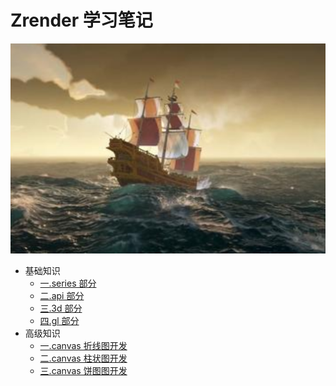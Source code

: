 # Zrender 学习笔记

![Zrender](./src/.vuepress/public/home.png)

- 基础知识
  - [一.series 部分](./base/config/1.index.html)
  - [二.api 部分](./base/project/1.index.html)
  - [三.3d 部分](./base/vue2.x/1.index.html)
  - [四.gl 部分](./base/vue3.x/1.index.html)
- 高级知识
  - [一.canvas 折线图开发](./senior/component/1.index.html)
  - [二.canvas 柱状图开发](./senior/typescript/1.index.html)
  - [三.canvas 饼图图开发](./senior/deploy/1.index.html)
